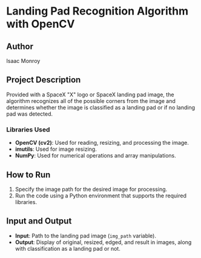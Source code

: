 # Landing Pad Recognition Algorithm with OpenCV

## Author
Isaac Monroy

## Project Description
Provided with a SpaceX "X" logo or SpaceX landing pad image, the algorithm recognizes all of the possible corners from the image and determines whether the image is classified as a landing pad or if no landing pad was detected.

### Libraries Used
- **OpenCV (cv2)**: Used for reading, resizing, and processing the image.
- **imutils**: Used for image resizing.
- **NumPy**: Used for numerical operations and array manipulations.

## How to Run
1. Specify the image path for the desired image for processing.
2. Run the code using a Python environment that supports the required libraries.

## Input and Output
- **Input**: Path to the landing pad image (`img_path` variable).
- **Output**: Display of original, resized, edged, and result in images, along with classification as a landing pad or not.
